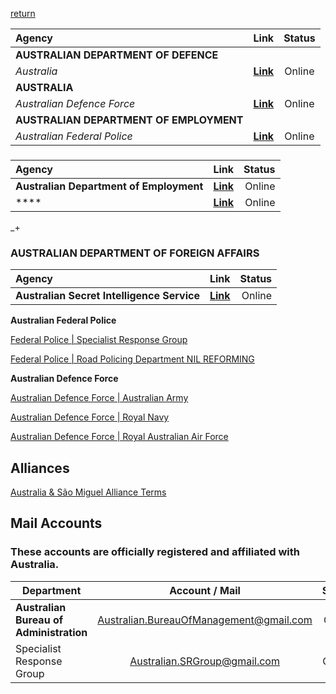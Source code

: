 [return](https://github.com/EXYZED/AustralianPublicRepository/blob/PublicInformation/README.md)


|     Agency    				|                              Link                             	| Status 	|
|:---------------------------------------	|:-------------------------------------------------------------:	|:------:	|
| **AUSTRALIAN DEPARTMENT OF DEFENCE** 		|                                                               	|        	|
| _Australia_ 					| [**Link**](https://www.roblox.com/My/Groups.aspx?gid=3158181) 	| Online 	|
| **AUSTRALIA** 				|                                                               	|        	|
| _Australian Defence Force_ 			| [**Link**](https://www.roblox.com/My/Groups.aspx?gid=3223022) 	| Online 	|
| **AUSTRALIAN DEPARTMENT OF EMPLOYMENT** 				|                                                               	|        	|
| _Australian Federal Police_ 			| [**Link**](https://www.roblox.com/My/Groups.aspx?gid=3158310) 	| Online 	|



### 
|Agency|Link|Status|
|:-|:-:|-:|
|**Australian Department of Employment**|[**Link**](https://www.roblox.com/Groups/group.aspx?gid=3223198)|Online
|****|[**Link**]()|Online
_+
### AUSTRALIAN DEPARTMENT OF FOREIGN AFFAIRS
|Agency|Link|Status|
|:-|:-:|-:|
|**Australian Secret Intelligence Service**|[**Link**](https://www.roblox.com/My/Groups.aspx?gid=3189276)|Online


[]()

**Australian Federal Police**

[Federal Police | Specialist Response Group](https://www.roblox.com/My/Groups.aspx?gid=3186428)

[Federal Police | Road Policing Department NIL REFORMING]()

**Australian Defence Force**

[Australian Defence Force | Australian Army](https://www.roblox.com/Groups/group.aspx?gid=3223119)

[Australian Defence Force | Royal Navy](https://www.roblox.com/Groups/group.aspx?gid=3229845)

[Australian Defence Force | Royal Australian Air Force](https://www.roblox.com/Groups/group.aspx?gid=3229853)

Alliances
---------------------

[Australia & São Miguel Alliance Terms](https://docs.google.com/document/d/1C44GCZu7FP5xFG4RY9Nbhc8CWNfYye1BMbQ88_1O4Rs/edit#heading=h.9utpiis8nul6)


Mail Accounts
--------------

### These accounts are officially registered and affiliated with Australia.

| Department              | Account / Mail                | Status          |
| ------------------------------------- |:-----------------------------:| ---------------:|
| **Australian Bureau of Administration** | Australian.BureauOfManagement@gmail.com      | Online |
| Specialist Response Group     | Australian.SRGroup@gmail.com  | Offline |





